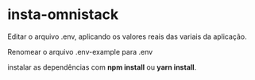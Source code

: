 # insta-omnistack

Editar o arquivo .env, aplicando os valores reais das variais da aplicação.

Renomear o arquivo .env-example para .env 

instalar as dependências com **npm install** ou **yarn install**.